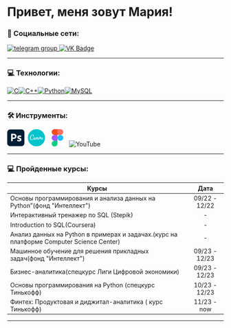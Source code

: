 # Привет, меня зовут Мария!


### 🤝 Социальные сети:

  <div id="badges">
    <a href="https://t.me/igkmaria" target="_blank">
      <img src="https://cdn-icons-png.flaticon.com/512/2111/2111646.png" width="40" height="40" alt="telegram group" />
    </a> 
    <a href="https://vk.com/mariakokareva" target="_blank">
      <img src="https://cdn-icons-png.flaticon.com/512/145/145813.png" width="40" height="40" alt="VK Badge"/>
    </a>
  </div>

---

### 💻 Технологии:

<div>
<p align="left">
<a href="https://docs.microsoft.com/en-us/cpp/?view=msvc-170" target="_blank" rel="noreferrer"><img src="https://raw.githubusercontent.com/danielcranney/readme-generator/main/public/icons/skills/c-colored.svg" width="36" height="36" alt="C" /></a><a href="https://docs.microsoft.com/en-us/cpp/?view=msvc-170" target="_blank" rel="noreferrer"><img src="https://raw.githubusercontent.com/danielcranney/readme-generator/main/public/icons/skills/cplusplus-colored.svg" width="36" height="36" alt="C++" /></a><a href="https://www.python.org/" target="_blank" rel="noreferrer"><img src="https://raw.githubusercontent.com/danielcranney/readme-generator/main/public/icons/skills/python-colored.svg" width="36" height="36" alt="Python" /></a><a        href="https://www.mysql.com/" target="_blank" rel="noreferrer"><img src="https://raw.githubusercontent.com/danielcranney/readme-generator/main/public/icons/skills/mysql-colored.svg" width="36" height="36"   alt="MySQL" /></a>
  </p>
</div>

---

### 🛠 Инструменты:

<div>
  <img src="https://github.com/devicons/devicon/blob/master/icons/photoshop/photoshop-plain.svg" title="photoshop" alt="photoshop" width="40" height="40"/>&nbsp;
  <img src="https://github.com/devicons/devicon/blob/master/icons/canva/canva-original.svg" title="canva" alt="canva" width="40" height="40"/>&nbsp;
  <img src="https://github.com/devicons/devicon/blob/master/icons/figma/figma-original.svg" title="figma" alt="figma" width="40" height="40"/>&nbsp;
  <img src="https://upload.wikimedia.org/wikipedia/commons/9/9e/YouTube_Logo_%282013-2017%29.svg" title="YouTube" alt="YouTube" width="40" height="40"/>&nbsp;
</div>

---

### 💻 Пройденные курсы:

| Курсы                                                           | Дата              |
| ----------------------------------------------------------------| :---------------: |
| Основы программирования и анализа данных на Python”(фонд "Интеллект")                           | 09/22 - 12/22 |
| Интерактивный тренажер по SQL (Stepik)                          | - |
| Introduction to SQL(Coursera)                                   | - |
| Анализ данных на Python в примерах и задачах.(курс на платформе Computer Science Center) | - |
| Машинное обучение для решения прикладных задач(фонд "Интеллект")           | 09/23 - 12/23 |
| Бизнес-аналитика(спецкурс Лиги Цифровой экономики)                         | 09/23 - 12/23 |
| Основы программирования на Python (спецкурс Тинькофф)                   | 10/23 - 12/23|
| Финтех: Продуктовая и диджитал-аналитика ( курс Тинькофф)                  | 11/23 - now |

--- 


